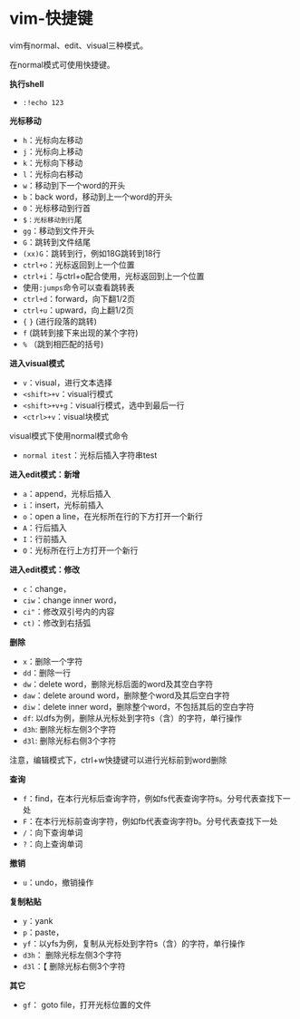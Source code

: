 ﻿# vim-快捷键 

vim有normal、edit、visual三种模式。

在normal模式可使用快捷键。

**执行shell**

* `:!echo 123`

**光标移动**

* `h`：光标向左移动
* `j`：光标向上移动
* `k`：光标向下移动
* `l`：光标向右移动
* `w`：移动到下一个word的开头
* `b`：back word，移动到上一个word的开头
* `0`：光标移动到行首
* `$：光标移动到行`尾
* `gg`：移动到文件开头
* `G`：跳转到文件结尾
* `(xx)G`：跳转到行，例如18G跳转到18行
* `ctrl+o`：光标返回到上一个位置
* `ctrl+i`：与ctrl+o配合使用，光标返回到上一个位置
* 使用`:jumps`命令可以查看跳转表
* `ctrl+d`：forward，向下翻1/2页
* `ctrl+u`：upward，向上翻1/2页
* `{` `}` (进行段落的跳转) 
* `f` (跳转到接下来出现的某个字符) 
* `%` （跳到相匹配的括号)

**进入visual模式**

* `v`：visual，进行文本选择
* `<shift>+v`：visual行模式
* `<shift>+v+g`：visual行模式，选中到最后一行
* `<ctrl>+v`：visual块模式

visual模式下使用normal模式命令

* `normal itest`：光标后插入字符串test

**进入edit模式：新增**

* `a`：append，光标后插入
* `i`：insert，光标前插入
* `o`：open a line，在光标所在行的下方打开一个新行
* `A`：行后插入
* `I`：行前插入
* `O`：光标所在行上方打开一个新行

**进入edit模式：修改**

* `c`：change，
* `ciw`：change inner word，
* `ci"`：修改双引号内的内容
* `ct)`：修改到右括弧

**删除**

* `x`：删除一个字符
* `dd`：删除一行
* `dw`：delete word，删除光标后面的word及其空白字符
* `daw`：delete around word，删除整个word及其后空白字符
* `diw`：delete inner word，删除整个word，不包括其后的空白字符
* `df`: 以dfs为例，删除从光标处到字符s（含）的字符，单行操作
* `d3h`: 删除光标左侧3个字符
* `d3l`: 删除光标右侧3个字符

注意，编辑模式下，ctrl+w快捷键可以进行光标前到word删除

**查询**

* `f`：find，在本行光标后查询字符，例如fs代表查询字符s。分号代表查找下一处
* `F`：在本行光标前查询字符，例如fb代表查询字符b。分号代表查找下一处
* `/`：向下查询单词
* `?`：向上查询单词

**撤销**

* `u`：undo，撤销操作

**复制粘贴**

* `y`：yank
* `p`：paste，
* `yf`：以yfs为例，复制从光标处到字符s（含）的字符，单行操作
* `d3h`： 删除光标左侧3个字符
* `d3l`：【 删除光标右侧3个字符

**其它**

* `gf`： goto file，打开光标位置的文件
